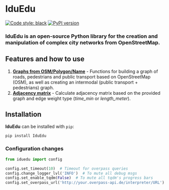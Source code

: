# IduEdu

[![Code style: black](https://img.shields.io/badge/code%20style-black-000000.svg)](https://github.com/psf/black)
[![PyPI version](https://img.shields.io/pypi/v/iduedu.svg)](https://pypi.org/project/iduedu/)

### IduEdu is an open-source Python library for the creation and manipulation of complex city networks from OpenStreetMap.

## Features and how to use

1. **[Graphs from OSM/Polygon/Name](./examples/get_any_graph.ipynb)** - Functions for building a graph of roads,
   pedestrians and public transport based on OpenStreetMap (OSM), as well as creating an intermodal (public transport +
   pedestrians) graph.
2. **[Adjacency matrix](./examples/calc_adj_matrix.ipynb)** - Calculate adjacency matrix based on the provided graph and
   edge weight type (_time_min_ or _length_meter_). 

## Installation

**IduEdu** can be installed with ``pip``:

```
pip install IduEdu
```

### Configuration changes

```python
from iduedu import config

config.set_timeout(10)  # Timeout for overpass queries
config.change_logger_lvl('INFO')  # To mute all debug msgs
config.set_enable_tqdm(False)  # To mute all tqdm's progress bars
config.set_overpass_url('http://your.overpass-api.de/interpreter/URL')
```
